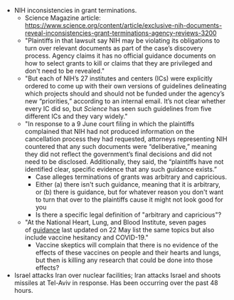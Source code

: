 - NIH inconsistencies in grant terminations.
	- Science Magazine article: https://www.science.org/content/article/exclusive-nih-documents-reveal-inconsistencies-grant-terminations-agency-reviews-3200
	- "Plaintiffs in that lawsuit say NIH may be violating its obligations to turn over relevant documents as part of the case’s discovery process. Agency claims it has no official guidance documents on how to select grants to kill or claims that they are privileged and don't need to be revealed."
	- "But each of NIH’s 27 institutes and centers (ICs) were explicitly ordered to come up with their own versions of guidelines delineating which projects should and should not be funded under the agency’s new “priorities,” according to an internal email. It’s not clear whether every IC did so, but _Science_ has seen such guidelines from five different ICs and they vary widely."
	- "In response to a 9 June court filing in which the plaintiffs complained that NIH had not produced information on the cancellation process they had requested, attorneys representing NIH countered that any such documents were “deliberative,” meaning they did not reflect the government’s final decisions and did not need to be disclosed. Additionally, they said, the “plaintiffs have not identified clear, specific evidence that any such guidance exists.”
		- Case alleges terminations of grants was arbitrary and capricious.
		- Either (a) there isn't such guidance, meaning that it is arbitrary, or (b) there is guidance, but for whatever reason you don't want to turn that over to the plaintiffs cause it might not look good for you
		- Is there a specific legal definition of "arbitrary and capricious"?
	- "At the National Heart, Lung, and Blood Institute, seven pages of [guidance](https://www.science.org/do/10.1126/science.zayz7xq/full/nhlbi-1749844253710.pdf) last updated on 22 May list the same topics but also include vaccine hesitancy and COVID-19."
		- Vaccine skeptics will complain that there is no evidence of the effects of these vaccines on people and their hearts and lungs, but then is killing any research that could be done into those effects?
- Israel attacks Iran over nuclear facilities; Iran attacks Israel and shoots missiles at Tel-Aviv in response. Has been occurring over the past 48 hours.